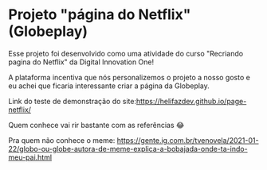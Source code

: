 # Projeto "página do Netflix" (Globeplay)

 Esse projeto foi desenvolvido como uma atividade do curso "Recriando pagina do Netflix" da Digital Innovation One!

A plataforma incentiva que nós personalizemos o projeto a nosso gosto e eu achei que ficaria interessante criar a página da Globeplay.



Link do teste de demonstração do site:https://helifazdev.github.io/page-netflix/



Quem conhece vai rir bastante com as referências :joy:

Pra quem não conhece o meme: https://gente.ig.com.br/tvenovela/2021-01-22/globo-ou-globe-autora-de-meme-explica-a-bobajada-onde-ta-indo-meu-pai.html 

